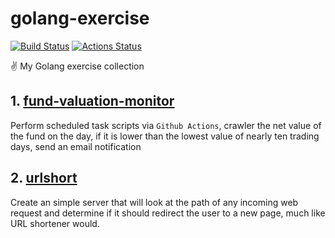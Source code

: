 # golang-exercise

[![Build Status](https://travis-ci.org/Colafornia/golang-exercise.svg?branch=master)](https://travis-ci.org/Colafornia/golang-exercise)
[![Actions Status](https://github.com/Colafornia/golang-exercise/workflows/Monitor%20fund%20valuation/badge.svg)](https://github.com/Colafornia/golang-exercise/actions)

✌️ My Golang exercise collection

## 1. [fund-valuation-monitor](https://github.com/Colafornia/golang-exercise/tree/master/fund-valuation-monitor)

Perform scheduled task scripts via `Github Actions`, crawler the net value of the fund on the day, if it is lower than the lowest value of nearly ten trading days, send an email notification

## 2. [urlshort](https://github.com/Colafornia/golang-exercise/tree/master/urlshort)

Create an simple server that will look at the path of any incoming web request and determine if it should redirect the user to a new page, much like URL shortener would.
